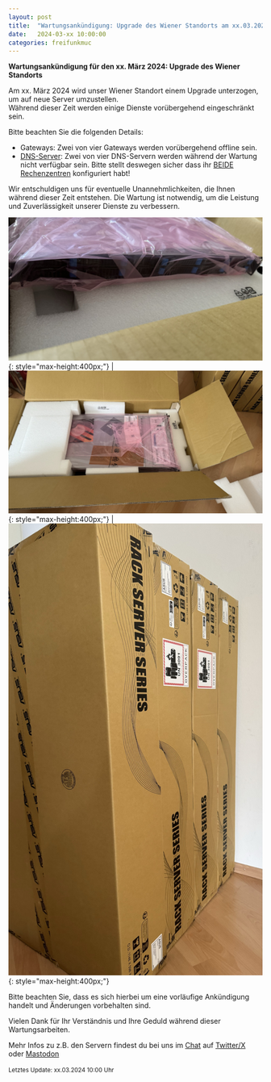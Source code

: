```yaml
---
layout: post
title:  "Wartungsankündigung: Upgrade des Wiener Standorts am xx.03.2024"
date:   2024-03-xx 10:00:00
categories: freifunkmuc
---
```


**Wartungsankündigung für den xx. März 2024: Upgrade des Wiener Standorts**

Am xx. März 2024 wird unser Wiener Standort einem Upgrade unterzogen, um auf neue Server umzustellen.  
Während dieser Zeit werden einige Dienste vorübergehend eingeschränkt sein.  
   
Bitte beachten Sie die folgenden Details:  
- Gateways: Zwei von vier Gateways werden vorübergehend offline sein.
- [DNS-Server](https://ffmuc.net/wiki/doku.php?id=knb:dns): Zwei von vier DNS-Servern werden während der Wartung nicht verfügbar sein. Bitte stellt deswegen sicher dass ihr [BEIDE Rechenzentren](https://ffmuc.net/wiki/doku.php?id=knb:dns) konfiguriert habt!

Wir entschuldigen uns für eventuelle Unannehmlichkeiten, die Ihnen während dieser Zeit entstehen. Die Wartung ist notwendig, um die Leistung und Zuverlässigkeit unserer Dienste zu verbessern.

![Neue Server 1](/assets/posts/2024-02-27-upgrade1.jpeg){: style="max-height:400px;"} | ![Neue Server 2](/assets/posts/2024-02-27-upgrade2.jpeg){: style="max-height:400px;"} | ![Neue Server 3](/assets/posts/2024-02-27-upgrade3.jpeg){: style="max-height:400px;"}

Bitte beachten Sie, dass es sich hierbei um eine vorläufige Ankündigung handelt und Änderungen vorbehalten sind. 

Vielen Dank für Ihr Verständnis und Ihre Geduld während dieser Wartungsarbeiten.

Mehr Infos zu z.B. den Servern findest du bei uns im [Chat](https://chat.ffmuc.net) auf [Twitter/X](https://twitter.com/FreifunkMUC/) oder [Mastodon](https://social.ffmuc.net/@freifunkMUC)


<small>Letztes Update: xx.03.2024 10:00 Uhr</small>